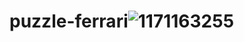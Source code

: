 # puzzle-ferrari![1171163255](https://user-images.githubusercontent.com/125516565/219215194-792d0767-b805-4040-b475-a28e5f302bed.jpeg)
